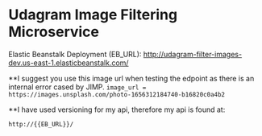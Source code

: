 # Udagram Image Filtering Microservice

Elastic Beanstalk Deployment (EB_URL): http://udagram-filter-images-dev.us-east-1.elasticbeanstalk.com/



**I suggest you use this image url when testing the edpoint as there is an internal error cased by JIMP.
`image_url = https://images.unsplash.com/photo-1656312184740-b16820c0a4b2`



**I have used versioning for my api, therefore my api is found at:

`http://{{EB_URL}}/`
